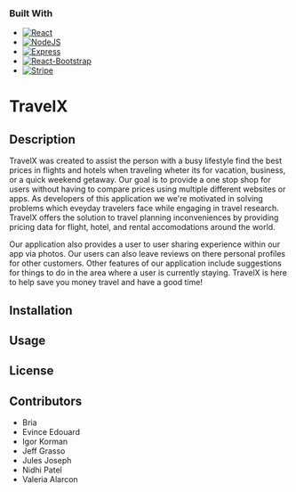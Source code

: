 ### Built With
*  [![React][reactjs.org]][Reactjs-url]
*  [![NodeJS][Node.js]][Nodejs-url]
*  [![Express][Expressjs.com]][Expressjs-url]
*  [![React-Bootstrap][getbootstrap.com]][React-Bootstrap-url]
*  [![Stripe][Stripe.com]][Stripe-url]

# TravelX
<!-- Add app logo here -->
## Description
TravelX was created to assist the person with a busy lifestyle find the best prices in flights and hotels when traveling wheter its for vacation, business, or a quick weekend getaway. Our goal is to provide a one stop shop for users without having to compare prices using multiple different websites or apps. As developers of this application we we're motivated in solving problems which eveyday travelers face while engaging in travel research. TravelX offers the solution to travel planning inconveniences by providing pricing data for flight, hotel, and rental accomodations around the world. 

Our application also provides a user to user sharing experience within our app via photos. Our users can also leave reviews on there personal profiles for other customers. Other features of our application include suggestions for things to do in the area where a user is currently staying. TravelX is here to help save you money travel and have a good time!




## Installation


## Usage


## License

## Contributors
* Bria
* Evince Edouard
* Igor Korman
* Jeff Grasso
* Jules Joseph
* Nidhi Patel
* Valeria Alarcon

[Reactjs-url]: https://reactjs.org/
[reactjs.org]: https://img.shields.io/badge/React-20232A?style=for-the-badge&logo=react&logoColor=61DAFB

[Nodejs-url]: https://nodejs.org/en/ 
[Node.js]: https://img.shields.io/badge/Node.js-339933?style=for-the-badge&logo=nodedotjs&logoColor=white

[Expressjs-url]: https://expressjs.com/
[Expressjs.com]: https://img.shields.io/badge/Express.js-000000?style=for-the-badge&logo=express&logoColor=white

[React-bootstrap-url]: https://react-bootstrap.github.io/
[getbootstrap.com]: https://img.shields.io/badge/Bootstrap-563D7C?style=for-the-badge&logo=bootstrap&logoColor=white

[Stripe-url]: https://stripe.com/
[Stripe.com]: https://img.shields.io/badge/Stripe-626CD9?style=for-the-badge&logo=Stripe&logoColor=white